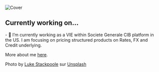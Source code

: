 ![Cover](img/luke-stackpoole-FA8HEWO9Vd8-unsplash.jpg)
<!--[![Top Langs](https://github-readme-stats.vercel.app/api/top-langs/?username=martinduguey&layout=compact&theme=swift)](https://github.com/anuraghazra/github-readme-stats)-->

<!--### Hi there 👋-->

## Currently working on...
<h>
- 🔭 I’m currently working as a VIE within Societe Generale CIB platform in the US. I am focusing on pricing structured products on Rates, FX and Credit underlying. 


More about me <a href="https://martinduguey.github.io/personnalpage/">here</a>.
<!-- - 🌱 I’m currently learning ...
- 👯 I’m looking to collaborate on ...
- 🤔 I’m looking for help with ...
- 💬 Ask me about ...
- 📫 How to reach me: ...
- 😄 Pronouns: ...
- ⚡ Fun fact: ...
-->

Photo by <a href="https://unsplash.com/fr/@withluke?utm_content=creditCopyText&utm_medium=referral&utm_source=unsplash">Luke Stackpoole</a> sur <a href="https://unsplash.com/fr/photos/personne-marchant-sur-une-voie-pietonne-entre-des-batiments-FA8HEWO9Vd8?utm_content=creditCopyText&utm_medium=referral&utm_source=unsplash">Unsplash</a>
  
